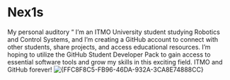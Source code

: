 # Nex1s
My personal auditory
“
I’m an ITMO University student studying Robotics and Control Systems,
and I’m creating a GitHub account to connect with other students, share projects,
 and access educational resources. I’m hoping to utilize the GitHub Student Developer Pack 
to gain access to essential software tools and grow my skills in this exciting field. ITMO and GitHub forever!
![{FFC8F8C5-FB96-46DA-932A-3CA8E74888CC}](https://github.com/user-attachments/assets/67aee91a-650f-409c-bb1a-45ec93f6f9b1)
